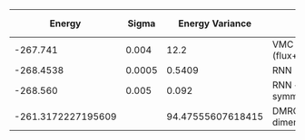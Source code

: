 |       Energy          |  Sigma          | Energy Variance  |  Method                                                          | Data repository                  |
| ----------------------| ----------------| -----------------|------------------------------------------------------------------|----------------------------------|
|     -267.741          |   0.004         |  12.2           |  VMC with fermions (flux+neel+Jastrow)                            |                                  |
| -268.4538             | 0.0005          | 0.5409           | RNN                                                              |                                  |
| -268.560              | 0.005           | 0.092            | RNN + translational symmetry                                     |                                  |
| -261.3172227195609    |                 | 94.47555607618415 | DMRG (bond dimension = 80)                                      |                                  |
